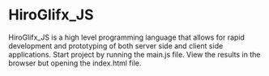 # HiroGlifx_JS
HiroGlifx_JS is a high level programming language that allows for rapid development and prototyping of both server side and client side applications.
Start project by running the main.js file. View the results in the browser but
opening the index.html file. 
